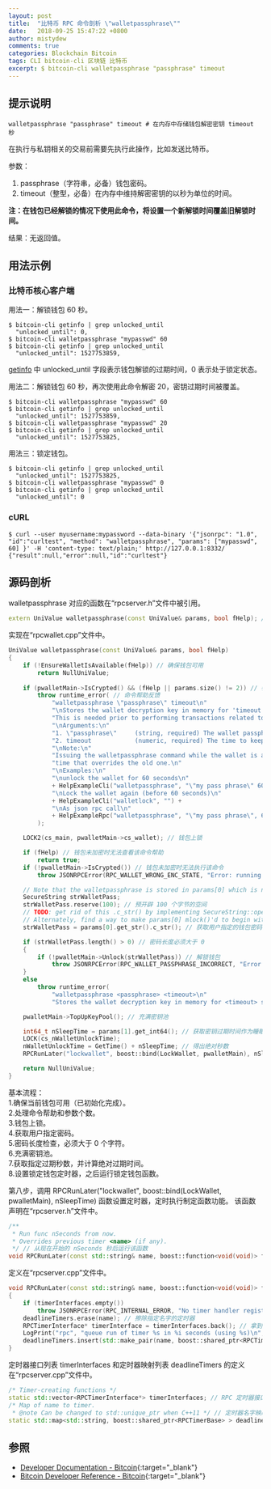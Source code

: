 ```yaml
---
layout: post
title:  "比特币 RPC 命令剖析 \"walletpassphrase\""
date:   2018-09-25 15:47:22 +0800
author: mistydew
comments: true
categories: Blockchain Bitcoin
tags: CLI bitcoin-cli 区块链 比特币
excerpt: $ bitcoin-cli walletpassphrase "passphrase" timeout
---
```

## 提示说明

```shell
walletpassphrase "passphrase" timeout # 在内存中存储钱包解密密钥 timeout 秒
```

在执行与私钥相关的交易前需要先执行此操作，比如发送比特币。

参数：
1. passphrase（字符串，必备）钱包密码。
2. timeout（整型，必备）在内存中维持解密密钥的以秒为单位的时间。

**注：在钱包已经解锁的情况下使用此命令，将设置一个新解锁时间覆盖旧解锁时间。**

结果：无返回值。

## 用法示例

### 比特币核心客户端

用法一：解锁钱包 60 秒。

```shell
$ bitcoin-cli getinfo | grep unlocked_until
  "unlocked_until": 0,
$ bitcoin-cli walletpassphrase "mypasswd" 60
$ bitcoin-cli getinfo | grep unlocked_until
  "unlocked_until": 1527753859,
```

[getinfo](/blog/2018/06/bitcoin-rpc-command-getinfo.html) 中 unlocked_until 字段表示钱包解锁的过期时间，0 表示处于锁定状态。

用法二：解锁钱包 60 秒，再次使用此命令解密 20，密钥过期时间被覆盖。

```shell
$ bitcoin-cli walletpassphrase "mypasswd" 60
$ bitcoin-cli getinfo | grep unlocked_until
  "unlocked_until": 1527753859,
$ bitcoin-cli walletpassphrase "mypasswd" 20
$ bitcoin-cli getinfo | grep unlocked_until
  "unlocked_until": 1527753825,
```

用法三：锁定钱包。

```shell
$ bitcoin-cli getinfo | grep unlocked_until
  "unlocked_until": 1527753825,
$ bitcoin-cli walletpassphrase "mypasswd" 0
$ bitcoin-cli getinfo | grep unlocked_until
  "unlocked_until": 0
```

### cURL

```shell
$ curl --user myusername:mypassword --data-binary '{"jsonrpc": "1.0", "id":"curltest", "method": "walletpassphrase", "params": ["mypasswd", 60] }' -H 'content-type: text/plain;' http://127.0.0.1:8332/
{"result":null,"error":null,"id":"curltest"}
```

## 源码剖析
walletpassphrase 对应的函数在“rpcserver.h”文件中被引用。

```cpp
extern UniValue walletpassphrase(const UniValue& params, bool fHelp); // 钱包解锁
```

实现在“rpcwallet.cpp”文件中。

```cpp
UniValue walletpassphrase(const UniValue& params, bool fHelp)
{
    if (!EnsureWalletIsAvailable(fHelp)) // 确保钱包可用
        return NullUniValue;
    
    if (pwalletMain->IsCrypted() && (fHelp || params.size() != 2)) // 参数个数必须为 2 个
        throw runtime_error( // 命令帮助反馈
            "walletpassphrase \"passphrase\" timeout\n"
            "\nStores the wallet decryption key in memory for 'timeout' seconds.\n"
            "This is needed prior to performing transactions related to private keys such as sending bitcoins\n"
            "\nArguments:\n"
            "1. \"passphrase\"     (string, required) The wallet passphrase\n"
            "2. timeout            (numeric, required) The time to keep the decryption key in seconds.\n"
            "\nNote:\n"
            "Issuing the walletpassphrase command while the wallet is already unlocked will set a new unlock\n"
            "time that overrides the old one.\n"
            "\nExamples:\n"
            "\nunlock the wallet for 60 seconds\n"
            + HelpExampleCli("walletpassphrase", "\"my pass phrase\" 60") +
            "\nLock the wallet again (before 60 seconds)\n"
            + HelpExampleCli("walletlock", "") +
            "\nAs json rpc call\n"
            + HelpExampleRpc("walletpassphrase", "\"my pass phrase\", 60")
        );

    LOCK2(cs_main, pwalletMain->cs_wallet); // 钱包上锁

    if (fHelp) // 钱包未加密时无法查看该命令帮助
        return true;
    if (!pwalletMain->IsCrypted()) // 钱包未加密时无法执行该命令
        throw JSONRPCError(RPC_WALLET_WRONG_ENC_STATE, "Error: running with an unencrypted wallet, but walletpassphrase was called.");

    // Note that the walletpassphrase is stored in params[0] which is not mlock()ed
    SecureString strWalletPass;
    strWalletPass.reserve(100); // 预开辟 100 个字节的空间
    // TODO: get rid of this .c_str() by implementing SecureString::operator=(std::string)
    // Alternately, find a way to make params[0] mlock()'d to begin with.
    strWalletPass = params[0].get_str().c_str(); // 获取用户指定的钱包密码

    if (strWalletPass.length() > 0) // 密码长度必须大于 0
    {
        if (!pwalletMain->Unlock(strWalletPass)) // 解锁钱包
            throw JSONRPCError(RPC_WALLET_PASSPHRASE_INCORRECT, "Error: The wallet passphrase entered was incorrect.");
    }
    else
        throw runtime_error(
            "walletpassphrase <passphrase> <timeout>\n"
            "Stores the wallet decryption key in memory for <timeout> seconds.");

    pwalletMain->TopUpKeyPool(); // 充满密钥池

    int64_t nSleepTime = params[1].get_int64(); // 获取密钥过期时间作为睡眠时间
    LOCK(cs_nWalletUnlockTime);
    nWalletUnlockTime = GetTime() + nSleepTime; // 得出绝对秒数
    RPCRunLater("lockwallet", boost::bind(LockWallet, pwalletMain), nSleepTime); // 创建锁定钱包线程

    return NullUniValue;
}
```

基本流程：<br>
1.确保当前钱包可用（已初始化完成）。<br>
2.处理命令帮助和参数个数。<br>
3.钱包上锁。<br>
4.获取用户指定密码。<br>
5.密码长度检查，必须大于 0 个字符。<br>
6.充满密钥池。<br>
7.获取指定过期秒数，并计算绝对过期时间。<br>
8.设置锁定钱包定时器，之后运行锁定钱包函数。

第八步，调用 RPCRunLater("lockwallet", boost::bind(LockWallet, pwalletMain), nSleepTime) 函数设置定时器，定时执行制定函数功能。
该函数声明在“rpcserver.h”文件中。

```cpp
/**
 * Run func nSeconds from now.
 * Overrides previous timer <name> (if any).
 */ // 从现在开始的 nSeconds 秒后运行该函数
void RPCRunLater(const std::string& name, boost::function<void(void)> func, int64_t nSeconds);
```

定义在“rpcserver.cpp”文件中。

```cpp
void RPCRunLater(const std::string& name, boost::function<void(void)> func, int64_t nSeconds)
{
    if (timerInterfaces.empty())
        throw JSONRPCError(RPC_INTERNAL_ERROR, "No timer handler registered for RPC");
    deadlineTimers.erase(name); // 擦除指定名字的定时器
    RPCTimerInterface* timerInterface = timerInterfaces.back(); // 拿到列表中最后一个定时器
    LogPrint("rpc", "queue run of timer %s in %i seconds (using %s)\n", name, nSeconds, timerInterface->Name());
    deadlineTimers.insert(std::make_pair(name, boost::shared_ptr<RPCTimerBase>(timerInterface->NewTimer(func, nSeconds*1000)))); // 和定时器名字配对，插入到截止时间定时器映射列表中
}
```

定时器接口列表 timerInterfaces 和定时器映射列表 deadlineTimers 的定义在“rpcserver.cpp”文件中。

```cpp
/* Timer-creating functions */
static std::vector<RPCTimerInterface*> timerInterfaces; // RPC 定时器接口列表
/* Map of name to timer.
 * @note Can be changed to std::unique_ptr when C++11 */ // 定时器名字映射
static std::map<std::string, boost::shared_ptr<RPCTimerBase> > deadlineTimers; // 截止时间定时器
```

## 参照

* [Developer Documentation - Bitcoin](https://bitcoin.org/en/developer-documentation){:target="_blank"}
* [Bitcoin Developer Reference - Bitcoin](https://bitcoin.org/en/developer-reference#walletpassphrase){:target="_blank"}
